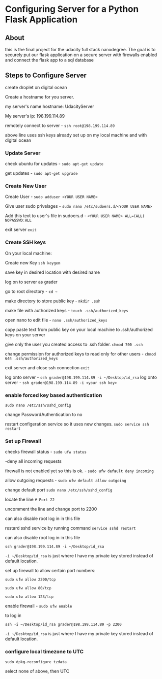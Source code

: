 # Configuring Server for a Python Flask Application

## About

this is the final project for the udacity full stack nanodegree. The goal
is to securely put our flask application on a secure server with firewalls enabled and connect the flask app to a sql database

## Steps to Configure Server

create droplet on digital ocean

Create a hostname for you server.

my server's name hostname: UdacityServer

My server's ip: 198.199.114.89

remotely connect to server - `ssh root@198.199.114.89`

above line uses ssh keys already set up on my local machine and with digital ocean

### Update Server
 check ubuntu for updates - `sudo apt-get update`

 get updates - `sudo apt-get upgrade`

### Create New User

Create User -  `sudo adduser <YOUR USER NAME>`

Give user sudo privelages - `sudo nano /etc/sudoers.d/<YOUR USER NAME>`

Add this text to user's file in sudoers.d -  `<YOUR USER NAME> ALL=(ALL) NOPASSWD:ALL`

 exit server `exit`

### Create SSH keys

On your local machine:

Create new Key `ssh keygen`  

save key in desired location with desired name

log on to server as grader  

go to root directory - `cd ~`

make directory to store public key - `mkdir .ssh`

make file with authorized keys - `touch .ssh/authorized_keys`

open nano to edit file -  `nano .ssh/authorized_keys`

copy paste text from public key on your local machine to  .ssh/authorized keys on your server

give only the user you created access to .ssh folder. `chmod 700 .ssh`

change permission for authorized keys to read only for other users - `chmod 644 .ssh/authorized_keys`

exit server and close ssh connection `exit`


log onto server -  `ssh grader@198.199.114.89 -i ~/Desktop/id_rsa`
log onto server -  `ssh grader@198.199.114.89 -i <your ssh key>`

### enable  forced key based authentication

`sudo nano /etc/ssh/sshd_config`

 change PasswordAuthentication to no

 restart configeration service so it uses new changes. `sudo service ssh restart`


### Set up Firewall


checks firewall status - `sudo ufw status`

-deny all incoming requests

firewall is not enabled yet so this is ok. - `sudo ufw default deny incoming`

 allow outgoing requests - `sudo ufw default allow outgoing`

 change default port `sudo nano /etc/ssh/sshd_config`

locate the line `# Port 22`

uncomment the line and change port to 2200

can also disable root log in in this file

restard sshd service by running command `service sshd restart`

can also disable root log in in this file


`ssh grader@198.199.114.89 -i ~/Desktop/id_rsa`

`-i ~/Desktop/id_rsa` is just where I have my private key stored instead of default location.


set up firewall to allow certain port numbers:

`sudo ufw allow 2200/tcp`

 `sudo ufw allow 80/tcp`

 `sudo ufw allow 123/tcp`

enable firewall - `sudo ufw enable`


 to log in

 `ssh -i ~/Desktop/id_rsa grader@198.199.114.89 -p 2200`

`-i ~/Desktop/id_rsa` is just where I have my private key stored instead of default location.


### configure local timezone to UTC

 `sudo dpkg-reconfigure tzdata`

 select none of above, then UTC
